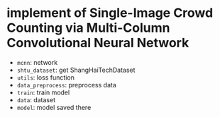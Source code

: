 # implement of Single-Image Crowd Counting via Multi-Column Convolutional Neural Network

 - `mcnn`: network
 - `shtu_dataset`: get ShangHaiTechDataset
 - `utils`: loss function
 - `data_preprocess`: preprocess data
 - `train`: train model
 - `data`: dataset
 - `model`: model saved there
